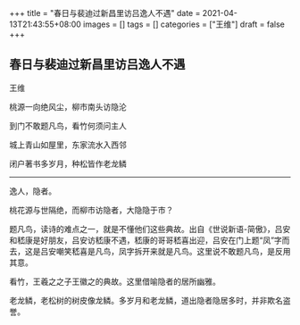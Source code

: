 +++
title = "春日与裴迪过新昌里访吕逸人不遇"
date = 2021-04-13T21:43:55+08:00
images = []
tags = []
categories = ["王维"]
draft = false
+++

## 春日与裴迪过新昌里访吕逸人不遇

王维

桃源一向绝风尘，柳市南头访隐沦

到门不敢题凡鸟，看竹何须问主人

城上青山如屋里，东家流水入西邻

闭户著书多岁月，种松皆作老龙鳞

---

逸人，隐者。

桃花源与世隔绝，而柳市访隐者，大隐隐于市？

题凡鸟，读诗的难点之一，就是不懂他们这些典故。出自《世说新语-简傲》，吕安和嵇康是好朋友，吕安访嵇康不遇，嵇康的哥哥嵇喜出迎，吕安在门上题“凤”字而去，这是吕安嘲笑嵇喜是凡鸟，凤字拆开来就是凡鸟。这里说不敢题凡鸟，是反用其意。

看竹，王羲之之子王徽之的典故。这里借喻隐者的居所幽雅。

老龙鳞，老松树的树皮像龙鳞。多岁月和老龙鳞，道出隐者隐居多时，并非欺名盗誉。